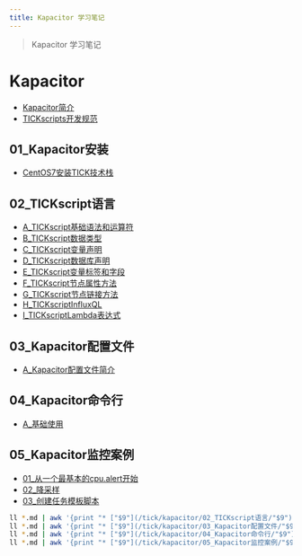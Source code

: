 ```yaml
---
title: Kapacitor 学习笔记
---
```


> Kapacitor 学习笔记

# Kapacitor

* [Kapacitor简介](/tick/kapacitor/kapacitor-introduce.html)
* [TICKscripts开发规范](/tick/kapacitor/TICKscriptsDevelopmentSpecification.html)

## 01_Kapacitor安装

* [CentOS7安装TICK技术栈](/tick/kapacitor/01_Kapacitor安装/CentOS7安装TICK技术栈.html)

## 02_TICKscript语言

* [A_TICKscript基础语法和运算符](/tick/kapacitor/02_TICKscript语言/A_TICKscript基础语法和运算符.html)
* [B_TICKscript数据类型](/tick/kapacitor/02_TICKscript语言/B_TICKscript数据类型.html)
* [C_TICKscript变量声明](/tick/kapacitor/02_TICKscript语言/C_TICKscript变量声明.html)
* [D_TICKscript数据库声明](/tick/kapacitor/02_TICKscript语言/D_TICKscript数据库声明.html)
* [E_TICKscript变量标签和字段](/tick/kapacitor/02_TICKscript语言/E_TICKscript变量标签和字段.html)
* [F_TICKscript节点属性方法](/tick/kapacitor/02_TICKscript语言/F_TICKscript节点属性方法.html)
* [G_TICKscript节点链接方法](/tick/kapacitor/02_TICKscript语言/G_TICKscript节点链接方法.html)
* [H_TICKscriptInfluxQL](/tick/kapacitor/02_TICKscript语言/H_TICKscriptInfluxQL.html)
* [I_TICKscriptLambda表达式](/tick/kapacitor/02_TICKscript语言/I_TICKscriptLambda表达式.html)


## 03_Kapacitor配置文件

* [A_Kapacitor配置文件简介](/tick/kapacitor/03_Kapacitor配置文件/A_Kapacitor配置文件简介.html)

## 04_Kapacitor命令行

* [A_基础使用](/tick/kapacitor/04_Kapacitor命令行/A_基础使用.html)


## 05_Kapacitor监控案例

* [01_从一个最基本的cpu.alert开始](/tick/kapacitor/05_Kapacitor监控案例/01_从一个最基本的cpu.alert开始.html)
* [02_降采样](/tick/kapacitor/05_Kapacitor监控案例/02_降采样.html)
* [03_创建任务模板脚本](/tick/kapacitor/05_Kapacitor监控案例/03_创建任务模板脚本.html)



```bash
ll *.md | awk '{print "* ["$9"](/tick/kapacitor/02_TICKscript语言/"$9")"}' | sed 's/.md//'|sed 's/.md/.html/g'
ll *.md | awk '{print "* ["$9"](/tick/kapacitor/03_Kapacitor配置文件/"$9")"}' | sed 's/.md//'|sed 's/.md/.html/g'
ll *.md | awk '{print "* ["$9"](/tick/kapacitor/04_Kapacitor命令行/"$9")"}' | sed 's/.md//'|sed 's/.md/.html/g'
ll *.md | awk '{print "* ["$9"](/tick/kapacitor/05_Kapacitor监控案例/"$9")"}' | sed 's/.md//'|sed 's/.md/.html/g'
```

